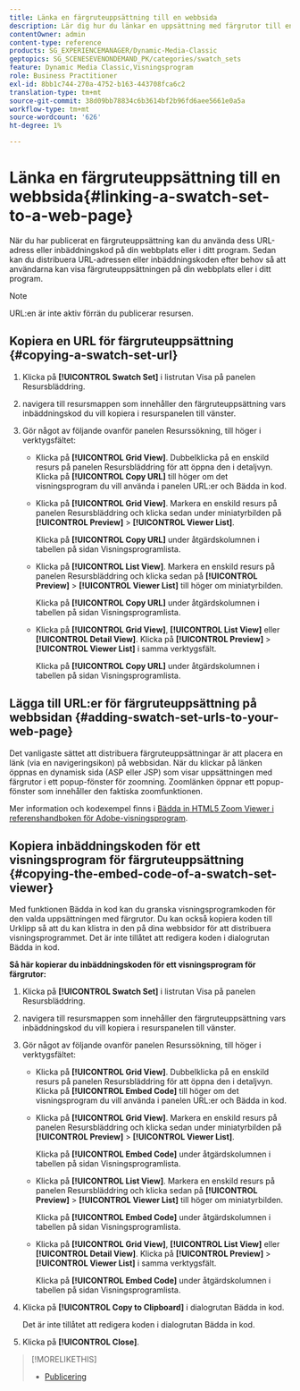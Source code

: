 ```yaml
---
title: Länka en färgruteuppsättning till en webbsida
description: Lär dig hur du länkar en uppsättning med färgrutor till en webbsida.
contentOwner: admin
content-type: reference
products: SG_EXPERIENCEMANAGER/Dynamic-Media-Classic
geptopics: SG_SCENESEVENONDEMAND_PK/categories/swatch_sets
feature: Dynamic Media Classic,Visningsprogram
role: Business Practitioner
exl-id: 8bb1c744-270a-4752-b163-443708fca6c2
translation-type: tm+mt
source-git-commit: 38d09bb78834c6b3614bf2b96fd6aee5661e0a5a
workflow-type: tm+mt
source-wordcount: '626'
ht-degree: 1%

---
```


# Länka en färgruteuppsättning till en webbsida{#linking-a-swatch-set-to-a-web-page}

När du har publicerat en färgruteuppsättning kan du använda dess URL-adress eller inbäddningskod på din webbplats eller i ditt program. Sedan kan du distribuera URL-adressen eller inbäddningskoden efter behov så att användarna kan visa färgruteuppsättningen på din webbplats eller i ditt program.

>[!NOTE]
>
>URL:en är inte aktiv förrän du publicerar resursen.

## Kopiera en URL för färgruteuppsättning {#copying-a-swatch-set-url}

1. Klicka på **[!UICONTROL Swatch Set]** i listrutan Visa på panelen Resursbläddring.
1. navigera till resursmappen som innehåller den färgruteuppsättning vars inbäddningskod du vill kopiera i resurspanelen till vänster.
1. Gör något av följande ovanför panelen Resurssökning, till höger i verktygsfältet:

   * Klicka på **[!UICONTROL Grid View]**. Dubbelklicka på en enskild resurs på panelen Resursbläddring för att öppna den i detaljvyn. Klicka på **[!UICONTROL Copy URL]** till höger om det visningsprogram du vill använda i panelen URL:er och Bädda in kod.
   * Klicka på **[!UICONTROL Grid View]**. Markera en enskild resurs på panelen Resursbläddring och klicka sedan under miniatyrbilden på **[!UICONTROL Preview]** > **[!UICONTROL Viewer List]**.

      Klicka på **[!UICONTROL Copy URL]** under åtgärdskolumnen i tabellen på sidan Visningsprogramlista.

   * Klicka på **[!UICONTROL List View]**. Markera en enskild resurs på panelen Resursbläddring och klicka sedan på **[!UICONTROL Preview]** > **[!UICONTROL Viewer List]** till höger om miniatyrbilden.

      Klicka på **[!UICONTROL Copy URL]** under åtgärdskolumnen i tabellen på sidan Visningsprogramlista.

   * Klicka på **[!UICONTROL Grid View]**, **[!UICONTROL List View]** eller **[!UICONTROL Detail View]**. Klicka på **[!UICONTROL Preview]** > **[!UICONTROL Viewer List]** i samma verktygsfält.

      Klicka på **[!UICONTROL Copy URL]** under åtgärdskolumnen i tabellen på sidan Visningsprogramlista.

## Lägga till URL:er för färgruteuppsättning på webbsidan {#adding-swatch-set-urls-to-your-web-page}

Det vanligaste sättet att distribuera färgruteuppsättningar är att placera en länk (via en navigeringsikon) på webbsidan. När du klickar på länken öppnas en dynamisk sida (ASP eller JSP) som visar uppsättningen med färgrutor i ett popup-fönster för zoomning. Zoomlänken öppnar ett popup-fönster som innehåller den faktiska zoomfunktionen.

Mer information och kodexempel finns i [Bädda in HTML5 Zoom Viewer i referenshandboken för Adobe-visningsprogram](https://experienceleague.adobe.com/docs/dynamic-media-developer-resources/library/viewers-aem-assets-dmc/zoom/c-html5-20-zoom-viewer-about.html#section-e1c3106f5b3e445d9b95be337c2f94e2).

## Kopiera inbäddningskoden för ett visningsprogram för färgruteuppsättning {#copying-the-embed-code-of-a-swatch-set-viewer}

Med funktionen Bädda in kod kan du granska visningsprogramkoden för den valda uppsättningen med färgrutor. Du kan också kopiera koden till Urklipp så att du kan klistra in den på dina webbsidor för att distribuera visningsprogrammet. Det är inte tillåtet att redigera koden i dialogrutan Bädda in kod.

**Så här kopierar du inbäddningskoden för ett visningsprogram för färgrutor:**

1. Klicka på **[!UICONTROL Swatch Set]** i listrutan Visa på panelen Resursbläddring.
1. navigera till resursmappen som innehåller den färgruteuppsättning vars inbäddningskod du vill kopiera i resurspanelen till vänster.
1. Gör något av följande ovanför panelen Resurssökning, till höger i verktygsfältet:

   * Klicka på **[!UICONTROL Grid View]**. Dubbelklicka på en enskild resurs på panelen Resursbläddring för att öppna den i detaljvyn. Klicka på **[!UICONTROL Embed Code]** till höger om det visningsprogram du vill använda i panelen URL:er och Bädda in kod.
   * Klicka på **[!UICONTROL Grid View]**. Markera en enskild resurs på panelen Resursbläddring och klicka sedan under miniatyrbilden på **[!UICONTROL Preview]** > **[!UICONTROL Viewer List]**.

      Klicka på **[!UICONTROL Embed Code]** under åtgärdskolumnen i tabellen på sidan Visningsprogramlista.

   * Klicka på **[!UICONTROL List View]**. Markera en enskild resurs på panelen Resursbläddring och klicka sedan på **[!UICONTROL Preview]** > **[!UICONTROL Viewer List]** till höger om miniatyrbilden.

      Klicka på **[!UICONTROL Embed Code]** under åtgärdskolumnen i tabellen på sidan Visningsprogramlista.

   * Klicka på **[!UICONTROL Grid View]**, **[!UICONTROL List View]** eller **[!UICONTROL Detail View]**. Klicka på **[!UICONTROL Preview]** > **[!UICONTROL Viewer List]** i samma verktygsfält.

      Klicka på **[!UICONTROL Embed Code]** under åtgärdskolumnen i tabellen på sidan Visningsprogramlista.

1. Klicka på **[!UICONTROL Copy to Clipboard]** i dialogrutan Bädda in kod.

   Det är inte tillåtet att redigera koden i dialogrutan Bädda in kod.

1. Klicka på **[!UICONTROL Close]**.

>[!MORELIKETHIS]
>
>* [Publicering](publishing-files.md#publishing_files)

